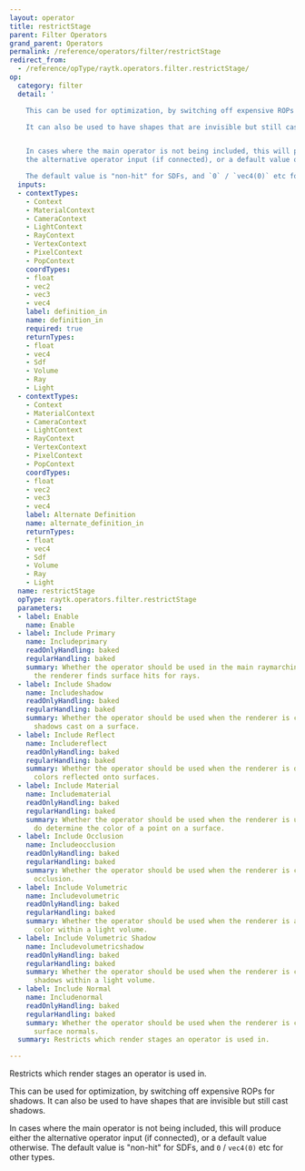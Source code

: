 ```yaml
---
layout: operator
title: restrictStage
parent: Filter Operators
grand_parent: Operators
permalink: /reference/operators/filter/restrictStage
redirect_from:
  - /reference/opType/raytk.operators.filter.restrictStage/
op:
  category: filter
  detail: '

    This can be used for optimization, by switching off expensive ROPs for shadows.

    It can also be used to have shapes that are invisible but still cast shadows.


    In cases where the main operator is not being included, this will produce either
    the alternative operator input (if connected), or a default value otherwise.

    The default value is "non-hit" for SDFs, and `0` / `vec4(0)` etc for other types.'
  inputs:
  - contextTypes:
    - Context
    - MaterialContext
    - CameraContext
    - LightContext
    - RayContext
    - VertexContext
    - PixelContext
    - PopContext
    coordTypes:
    - float
    - vec2
    - vec3
    - vec4
    label: definition_in
    name: definition_in
    required: true
    returnTypes:
    - float
    - vec4
    - Sdf
    - Volume
    - Ray
    - Light
  - contextTypes:
    - Context
    - MaterialContext
    - CameraContext
    - LightContext
    - RayContext
    - VertexContext
    - PixelContext
    - PopContext
    coordTypes:
    - float
    - vec2
    - vec3
    - vec4
    label: Alternate Definition
    name: alternate_definition_in
    returnTypes:
    - float
    - vec4
    - Sdf
    - Volume
    - Ray
    - Light
  name: restrictStage
  opType: raytk.operators.filter.restrictStage
  parameters:
  - label: Enable
    name: Enable
  - label: Include Primary
    name: Includeprimary
    readOnlyHandling: baked
    regularHandling: baked
    summary: Whether the operator should be used in the main raymarching stage where
      the renderer finds surface hits for rays.
  - label: Include Shadow
    name: Includeshadow
    readOnlyHandling: baked
    regularHandling: baked
    summary: Whether the operator should be used when the renderer is checking for
      shadows cast on a surface.
  - label: Include Reflect
    name: Includereflect
    readOnlyHandling: baked
    regularHandling: baked
    summary: Whether the operator should be used when the renderer is determining
      colors reflected onto surfaces.
  - label: Include Material
    name: Includematerial
    readOnlyHandling: baked
    regularHandling: baked
    summary: Whether the operator should be used when the renderer is using a material
      do determine the color of a point on a surface.
  - label: Include Occlusion
    name: Includeocclusion
    readOnlyHandling: baked
    regularHandling: baked
    summary: Whether the operator should be used when the renderer is computing ambient
      occlusion.
  - label: Include Volumetric
    name: Includevolumetric
    readOnlyHandling: baked
    regularHandling: baked
    summary: Whether the operator should be used when the renderer is accumulating
      color within a light volume.
  - label: Include Volumetric Shadow
    name: Includevolumetricshadow
    readOnlyHandling: baked
    regularHandling: baked
    summary: Whether the operator should be used when the renderer is checking for
      shadows within a light volume.
  - label: Include Normal
    name: Includenormal
    readOnlyHandling: baked
    regularHandling: baked
    summary: Whether the operator should be used when the renderer is calculating
      surface normals.
  summary: Restricts which render stages an operator is used in.

---
```



Restricts which render stages an operator is used in.


This can be used for optimization, by switching off expensive ROPs for shadows.
It can also be used to have shapes that are invisible but still cast shadows.

In cases where the main operator is not being included, this will produce either the alternative operator input (if connected), or a default value otherwise.
The default value is "non-hit" for SDFs, and `0` / `vec4(0)` etc for other types.